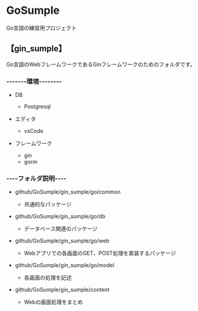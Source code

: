 # GoSumple
Go言語の練習用プロジェクト

## 【gin_sumple】

Go言語のWebフレームワークであるGinフレームワークのためのフォルダです。

### -------環境--------

- DB
  - Postgresql

- エディタ
  - vsCode

- フレームワーク
  - gin
  - gorm

### ----フォルダ説明----
- github/GoSumple/gin_sumple/go/common
   - 共通的なパッケージ

- github/GoSumple/gin_sumple/go/db
  - データベース関連のパッケージ

- github/GoSumple/gin_sumple/go/web
  - Webアプリでの各画面のGET、POST処理を実装するパッケージ
	
- github/GoSumple/gin_sumple/go/model
  - 各画面の処理を記述

- github/GoSumple/gin_sumple/content
  - Webの画面処理をまとめ
	
